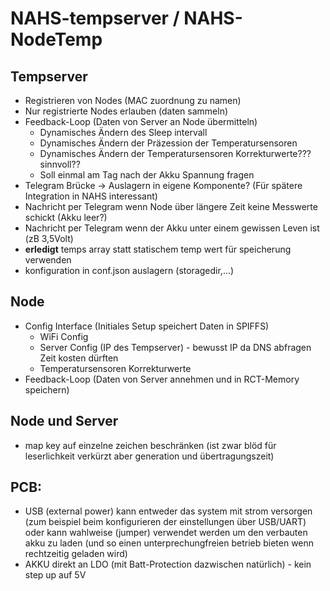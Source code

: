 # NAHS-tempserver / NAHS-NodeTemp

## Tempserver

*  Registrieren von Nodes (MAC zuordnung zu namen)
*  Nur registrierte Nodes erlauben (daten sammeln)
*  Feedback-Loop (Daten von Server an Node übermitteln)
    *  Dynamisches Ändern des Sleep intervall
    *  Dynamisches Ändern der Präzession der Temperatursensoren
    *  Dynamisches Ändern der Temperatursensoren Korrekturwerte??? sinnvoll??
    *  Soll einmal am Tag nach der Akku Spannung fragen
*  Telegram Brücke -> Auslagern in eigene Komponente? (Für spätere Integration in NAHS interessant)
*  Nachricht per Telegram wenn Node über längere Zeit keine Messwerte schickt (Akku leer?)
*  Nachricht per Telegram wenn der Akku unter einem gewissen Leven ist (zB 3,5Volt)
*  **erledigt** temps array statt statischem temp wert für speicherung verwenden
*  konfiguration in conf.json auslagern (storagedir,...)

## Node

*  Config Interface (Initiales Setup speichert Daten in SPIFFS)
    *  WiFi Config
    *  Server Config (IP des Tempserver) - bewusst IP da DNS abfragen Zeit kosten dürften
    *  Temperatursensoren Korrekturwerte
*  Feedback-Loop (Daten von Server annehmen und in RCT-Memory speichern)

## Node und Server

*  map key auf einzelne zeichen beschränken (ist zwar blöd für leserlichkeit verkürzt aber generation und übertragungszeit)

## PCB:

*  USB (external power) kann entweder das system mit strom versorgen (zum beispiel beim konfigurieren der einstellungen über USB/UART)
oder kann wahlweise (jumper) verwendet werden um den verbauten akku zu laden (und so einen unterprechungfreien betrieb bieten wenn rechtzeitig geladen wird)
*  AKKU direkt an LDO (mit Batt-Protection dazwischen natürlich) - kein step up auf 5V

